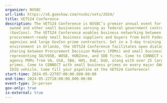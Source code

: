 ```yaml
---
organizer: NVSBC
url-link: https://s6.goeshow.com/nvsbc/vets/2024/
title: VETS24 Conference
description: The VETS24 Conference is NVSBC’s premier annual event for Veteran
  owned and other small businesses serving as federal government contractors
  (GovCons). The VETS24 Conference enables business networking between
  procurement-ready small business suppliers and buyers from both Federal
  agencies and large GovCon prime contractors. Set in a 3-day training
  environment in Orlando, the VETS24 Conference facilitates open dialog and idea
  sharing between Procurement Decision Makers (PDMs) and small business owners
  representing SD/VOSB, WOSB, HUBZone, and SDB firms. Come to CONNECT with
  agency PDMs from VA, GSA, SBA, HHS, DoE, DoD, along with over 25 large GovCon
  primes. Come to CONNECT with small business primes on every major GWAC and
  IDIQ vehicle. Come fill your pipeline at the VETS24 Conference!
start-time: 2024-05-22T07:00:00.000-00:00
end-time: 2024-05-22T18:00:00.000-00:00
event-type: In-person
gov-only: true
is-external: true
---
```

